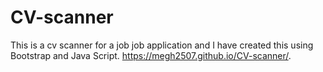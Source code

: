 # CV-scanner
This is a cv scanner for a job job application and I have created this using Bootstrap and Java Script. 
 https://megh2507.github.io/CV-scanner/.
 

